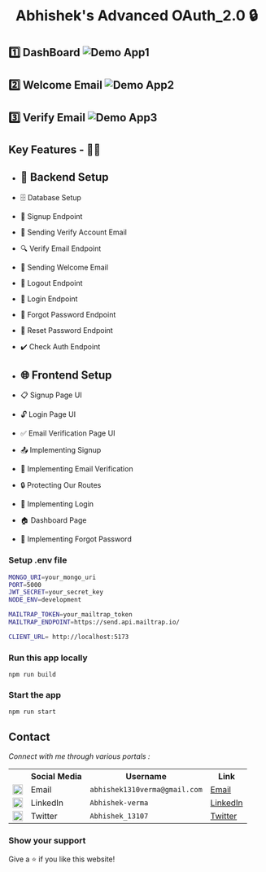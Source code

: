 <h1 align="center">Abhishek's Advanced OAuth_2.0 🔒 </h1>

## 1️⃣ DashBoard ![Demo App1](https://github.com/Abhishek5165/Advanced-OAuth-2.0/blob/main/Demo/A1.png)

## 2️⃣ Welcome Email ![Demo App2](https://github.com/Abhishek5165/Advanced-OAuth-2.0/blob/main/Demo/A2.png)

## 3️⃣ Verify Email ![Demo App3](https://github.com/Abhishek5165/Advanced-OAuth-2.0/blob/main/Demo/A3.png)

## Key Features - 🥰🥷

-   ## 🔧 Backend Setup
-   🗄️ Database Setup
-   🔐 Signup Endpoint
-   📧 Sending Verify Account Email
-   🔍 Verify Email Endpoint
-   📄 Sending Welcome Email
-   🚪 Logout Endpoint
-   🔑 Login Endpoint
-   🔄 Forgot Password Endpoint
-   🔁 Reset Password Endpoint
-   ✔️ Check Auth Endpoint

-   ## 🌐 Frontend Setup
-   📋 Signup Page UI
-   🔓 Login Page UI
-   ✅ Email Verification Page UI
-   📤 Implementing Signup
-   📧 Implementing Email Verification
-   🔒 Protecting Our Routes
-   🔑 Implementing Login
-   🏠 Dashboard Page
-   🔄 Implementing Forgot Password

### Setup .env file

```bash
MONGO_URI=your_mongo_uri
PORT=5000
JWT_SECRET=your_secret_key
NODE_ENV=development

MAILTRAP_TOKEN=your_mailtrap_token
MAILTRAP_ENDPOINT=https://send.api.mailtrap.io/

CLIENT_URL= http://localhost:5173
```

### Run this app locally

```shell
npm run build
```

### Start the app

```shell
npm run start
```

## Contact

_Connect with me through various portals :_

<table>
  <tr>
    <th></th>
    <th>Social Media</th>
    <th>Username</th>
    <th>Link</th>
  </tr>
  <tr>
    <td><img src="https://cdn4.iconfinder.com/data/icons/social-media-logos-6/512/112-gmail_email_mail-512.png" width="20" /></td>
    <td>Email</td>
    <td><code>abhishek1310verma@gmail.com</code></td>
    <td><a href="mailto:=abhishek1310verma@gmail.com" target="_blank">Email</a></td>
  </tr>
  <tr>
    <td><img src="https://upload.wikimedia.org/wikipedia/commons/thumb/c/ca/LinkedIn_logo_initials.png/480px-LinkedIn_logo_initials.png" width="20" /></td>
    <td>LinkedIn</td>
    <td><code>Abhishek-verma</code></td>
    <td><a href="https://www.linkedin.com/in/abhishek-verma-600899247/" target="_blank">LinkedIn</a></td>
  </tr>
  <tr>
    <td><img src="https://upload.wikimedia.org/wikipedia/commons/thumb/6/6f/Logo_of_Twitter.svg/512px-Logo_of_Twitter.svg.png" width="20" /></td>
    <td>Twitter</td>
    <td><code>Abhishek_13107</code></td>
    <td><a href="https://twitter.com/Abhishek_13107" target="_blank">Twitter</a></td>
  </tr>
</table>

### Show your support

Give a ⭐ if you like this website!

